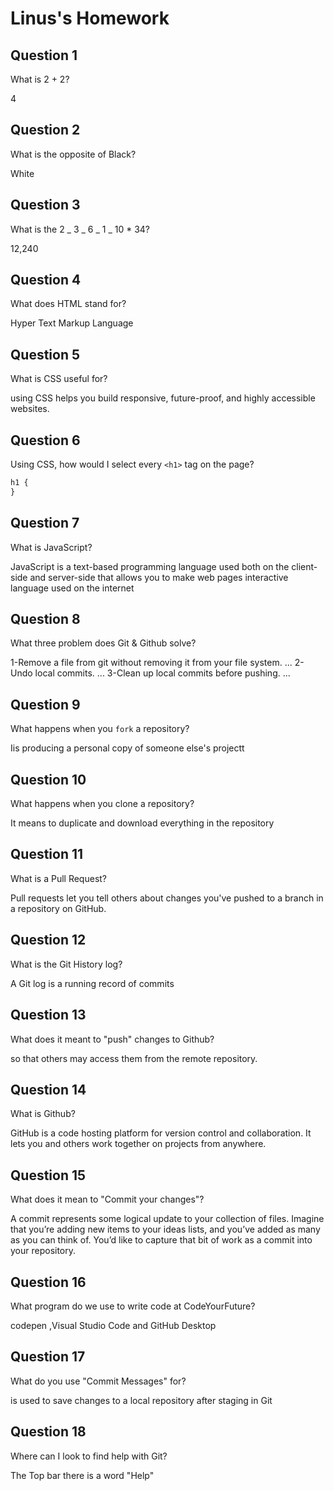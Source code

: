 # Linus's Homework

## Question 1

What is 2 + 2?

4

## Question 2

What is the opposite of Black?

White

## Question 3

What is the 2 _ 3 _ 6 _ 1 _ 10 \* 34?

12,240

## Question 4

What does HTML stand for?

Hyper Text Markup Language

## Question 5

What is CSS useful for?

using CSS helps you build responsive, future-proof, and highly accessible websites.

## Question 6

Using CSS, how would I select every `<h1>` tag on the page?

```css
h1 {
}
```

## Question 7

What is JavaScript?

JavaScript is a text-based programming language used both on the client-side and server-side that allows you to make web pages interactive language used on the internet

## Question 8

What three problem does Git & Github solve?

1-Remove a file from git without removing it from your file system. ...
2-Undo local commits. ...
3-Clean up local commits before pushing. ...

## Question 9

What happens when you `fork` a repository?

Iis producing a personal copy of someone else's projectt

## Question 10

What happens when you clone a repository?

It means to duplicate and download everything in the repository

## Question 11

What is a Pull Request?

Pull requests let you tell others about changes you've pushed to a branch in a repository on GitHub.

## Question 12

What is the Git History log?

A Git log is a running record of commits

## Question 13

What does it meant to "push" changes to Github?

so that others may access them from the remote repository.

## Question 14

What is Github?

GitHub is a code hosting platform for version control and collaboration. It lets you and others work together on projects from anywhere.

## Question 15

What does it mean to "Commit your changes"?

A commit represents some logical update to your collection of files. Imagine that you’re adding new items to your ideas lists, and you’ve added as many as you can think of. You’d like to capture that bit of work as a commit into your repository.

## Question 16

What program do we use to write code at CodeYourFuture?

codepen ,Visual Studio Code and GitHub Desktop

## Question 17

What do you use "Commit Messages" for?

is used to save changes to a local repository after staging in Git

## Question 18

Where can I look to find help with Git?

The Top bar there is a word "Help"
